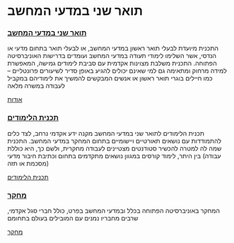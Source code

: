 # **תואר שני במדעי המחשב**

 

### [תואר שני במדעי המחשב](https://academic.openu.ac.il/cs/msc/pages/about.aspx)

התכנית מיועדת לבעלי תואר ראשון במדעי המחשב, או לבעלי תואר בתחום מדעי או הנדסי, אשר השלימו לימודי תעודה במדעי המחשב ועומדים בדרישות האוניברסיטה הפתוחה. התכנית משלבת מצוינות אקדמית עם סביבת לימודים גמישה, המאפשרת למידה מרחוק ומתאימה גם למי שאינם יכולים להגיע באופן סדיר לשיעורים פרונטליים – כמו חיילים בוגרי תואר ראשון או אנשים המבקשים להמשיך את לימודיהם במקביל לעבודה במשרה מלאה

[אודות](https://academic.openu.ac.il/cs/msc/pages/about.aspx)

### [תכנית הלימודים](https://academic.openu.ac.il/CS/msc/program/m01.aspx)

תכנית הלימודים לתואר שני במדעי המחשב מקנה ידע אקדמי נרחב, לצד כלים להתמודדות עם נושאים תאורטיים ויישומיים בתחום המחקר במדעי המחשב. התכנית שמה לה למטרה להכשיר סטודנטים מצטיינים לעבודה מחקרית, ולשם כך, היא כוללת בין היתר, לימוד קורסים במגוון נושאים מתקדמים בתחום וכתיבת חיבור מדעי (‏﻿עבודה מסכמת או תזה‎)

[תכנית הלימודים](https://academic.openu.ac.il/CS/msc/program/m01.aspx)

### [מחקר](https://academic.openu.ac.il/cs/computer/pages/research.aspx)

המחקר באוניברסיטה הפתוחה בכלל ובמדעי המחשב בפרט, כולל חברי סגל אקדמי, שרבים מחבריו נמנים עם המובילים בעולם בתחומם

[מחקר](https://academic.openu.ac.il/cs/computer/pages/research.aspx)

